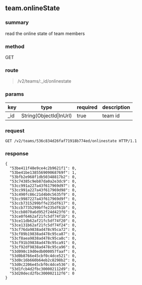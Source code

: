 ## team.onlineState

### summary
read the online state of team members

### method
GET

### route
> /v2/teams/:_id/onlinestate

### params
<table>
  <thead>
    <tr>
      <th>key</th>
      <th>type</th>
      <th>required</th>
      <th>description</th>
    </tr>
  </thead>
  <tbody>
    <tr>
      <td>_id</td>
      <td>String(ObjectId|InUrl)</td>
      <td>true</td>
      <td>team id</td>
    </tr>
  </tbody>
</table>

### request
```
GET /v2/teams/536c834d26faf71918b774ed/onlinestate HTTP/1.1
```

### response
```
{
  "53be411f48e9ce4c2b9621f1": 0,
  "53be41be138556909068769f": 1,
  "53bfb2e968f1db50348817b2": 0,
  "53c74385c9eb87da0a2e3dc9": 0,
  "53cc991a227a43f617969d97": 0,
  "53cc991a227a43f617969d98": 0,
  "53c490fc86c21d4b0c5635f9": 0,
  "53cc9987227a43f617969d9f": 0,
  "53ccb7315299bffe235df617": 0,
  "53ccb7735299bffe235df61b": 0,
  "53ccb8070a6d952f24d423f6": 0,
  "53ce0f6462af21fc5df74f1b": 0,
  "53ce11db62af21fc5df74f20": 0,
  "53ce131b62af21fc5df74f24": 0,
  "53cf76da9838ad478c95ca72": 0,
  "53cf89b19838ad478c95ca87": 0,
  "53cf8aea9838ad478c95ca8c": 0,
  "53cf91b39838ad478c95ca91": 0,
  "53cf92df9838ad478c95ca96": 0,
  "53d098c19d0edb000057faaf": 0,
  "53d0b8766e45cbf0c4dce521": 0,
  "53d0c16b660b64eb2c8298b2": 0,
  "53d0c2206e45cbf0c4dce536": 0,
  "53d1fcb4d2fbc300002112d9": 0,
  "53d20decd2fbc300002112f6": 0
}
```
